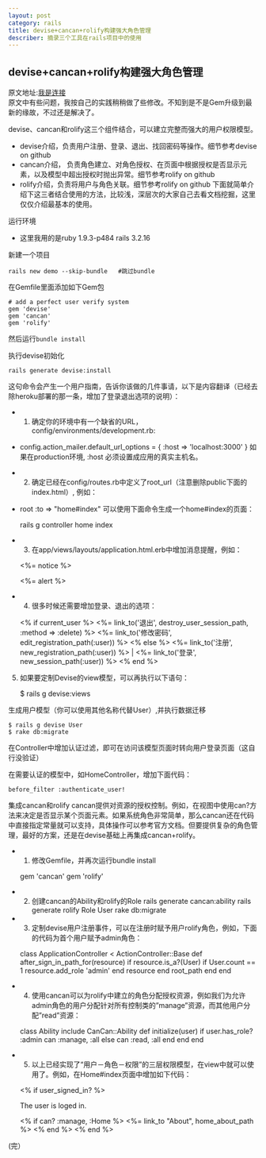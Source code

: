 ```yaml
---
layout: post
category: rails
title: devise+cancan+rolify构建强大角色管理
describer: 摘录三个工具在rails项目中的使用
---
```

## devise+cancan+rolify构建强大角色管理
原文地址:[我是连接](http://my.oschina.net/silentboy/blog/204772)</br>
原文中有些问题，我按自己的实践稍稍做了些修改。不知到是不是Gem升级到最新的缘故，不过还是解决了。

devise、cancan和rolify这三个组件结合，可以建立完整而强大的用户权限模型。

* devise介绍，负责用户注册、登录、退出、找回密码等操作。细节参考devise on github
* cancan介绍， 负责角色建立、对角色授权、在页面中根据授权是否显示元素，以及模型中超出授权时抛出异常。细节参考rolify on github
* rolify介绍，负责将用户与角色关联。细节参考rolify on github
下面就简单介绍下这三者结合使用的方法，比较浅，深层次的大家自己去看文档挖掘，这里仅仅介绍最基本的使用。

运行环境

* 这里我用的是ruby 1.9.3-p484       rails   3.2.16

新建一个项目

    rails new demo --skip-bundle   #跳过bundle

在Gemfile里面添加如下Gem包

    # add a perfect user verify system
    gem 'devise'
    gem 'cancan'
    gem 'rolify'
然后运行`bundle install`

执行devise初始化</br>

`rails generate devise:install`

这句命令会产生一个用户指南，告诉你该做的几件事请，以下是内容翻译（已经去除heroku部署的那一条，增加了登录退出选项的说明）：

* 1) 确定你的环境中有一个缺省的URL，config/environments/development.rb:

* config.action_mailer.default_url_options = { :host => 'localhost:3000' }
如果在production环境, :host 必须设置成应用的真实主机名。

* 2) 确定已经在config/routes.rb中定义了root_url（注意删除public下面的index.html）, 例如：

* root :to => "home#index"
可以使用下面命令生成一个home#index的页面：

    rails g controller home index

* 3) 在app/views/layouts/application.html.erb中增加消息提醒，例如：

    <p class="notice"><%= notice %></p>  <p class="alert"><%= alert %></p>

* 4) 很多时候还需要增加登录、退出的选项：

    <% if current_user %>
    <%= link_to('退出', destroy_user_session_path, :method => :delete) %>
    <%= link_to('修改密码', edit_registration_path(:user)) %>
    <% else %>
    <%= link_to('注册', new_registration_path(:user)) %> |
    <%= link_to('登录', new_session_path(:user)) %>
    <% end %><span></span>
5) 如果要定制Devise的view模型，可以再执行以下语句：

    $ rails g devise:views

生成用户模型（你可以使用其他名称代替User）,并执行数据迁移

    $ rails g devise User
    $ rake db:migrate
 在Controller中增加认证过滤，即可在访问该模型页面时转向用户登录页面（这自行没验证）

在需要认证的模型中，如HomeController，增加下面代码：

    before_filter :authenticate_user!

集成cancan和rolify
cancan提供对资源的授权控制。例如，在视图中使用can?方法来决定是否显示某个页面元素。如果系统角色非常简单，那么cancan还在代码中直接指定常量就可以支持，具体操作可以参考官方文档。但要提供复杂的角色管理，最好的方案，还是在devise基础上再集成cancan+rolify。

* 1. 修改Gemfile，并再次运行bundle install

    gem 'cancan'
    gem 'rolify'

* 2. 创建cancan的Ability和rolify的Role
    rails generate cancan:ability
    rails generate rolify Role User
    rake db:migrate

* 3. 定制devise用户注册事件，可以在注册时赋予用户rolify角色，例如，下面的代码为首个用户赋予admin角色：

    class ApplicationController < ActionController::Base
    def after_sign_in_path_for(resource)
       if resource.is_a?(User)
         if User.count == 1
           resource.add_role 'admin'
         end
         resource
       end
       root_path
     end
   end
* 4. 使用cancan可以为rolify中建立的角色分配授权资源，例如我们为允许admin角色的用户分配针对所有控制类的”manage”资源，而其他用户分配”read”资源：

    class Ability
     include CanCan::Ability
     def initialize(user)
       if user.has_role? :admin
         can :manage, :all
       else
         can :read, :all
       end
     end
   end

* 5. 以上已经实现了“用户－角色－权限”的三层权限模型，在view中就可以使用了。例如，在Home#index页面中增加如下代码：

    <% if user_signed_in? %>
        <p>The user is loged in.</p>
        <% if can? :manage, :Home %>
          <%= link_to "About", home_about_path   %>
        <% end %>
    <% end %>

(完）